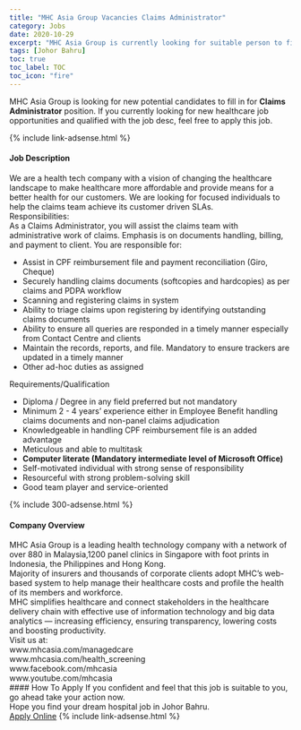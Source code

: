 ```yaml
---
title: "MHC Asia Group Vacancies Claims Administrator" 
category: Jobs 
date: 2020-10-29 
excerpt: "MHC Asia Group is currently looking for suitable person to fill in the Claims Administrator which positioned at Johor Bahru" 
tags: [Johor Bahru] 
toc: true 
toc_label: TOC 
toc_icon: "fire" 
--- 
```


<p>MHC Asia Group is looking for new potential candidates to fill in for <b>Claims Administrator</b> position. If you currently looking for new healthcare job opportunities and qualified with the job desc, feel free to apply this job.
</p>{% include link-adsense.html %} 
<div><div><h4>Job Description</h4></div><div><div><span><div><div>We are a health tech company with a vision of changing the healthcare landscape to make healthcare more affordable and provide means for a better health for our customers. We are looking for focused individuals to help the claims team achieve its customer driven SLAs.</div><div>Responsibilities:</div><div>As a Claims Administrator, you will assist the claims team with administrative work of claims. Emphasis is on documents handling, billing, and payment to client. You are responsible for:</div><ul><li>Assist in CPF reimbursement file and payment reconciliation (Giro, Cheque)</li><li>Securely handling claims documents (softcopies and hardcopies) as per claims and PDPA workflow</li><li>Scanning and registering claims in system</li><li>Ability to triage claims upon registering by identifying outstanding claims documents</li><li>Ability to ensure all queries are responded in a timely manner especially from Contact Centre and clients</li><li>Maintain the records, reports, and file. Mandatory to ensure trackers are updated in a timely manner</li><li>Other ad-hoc duties as assigned</li></ul><div>Requirements/Qualification</div><ul><li>Diploma / Degree in any field preferred but not mandatory</li><li>Minimum 2 - 4 years&#8217; experience either in Employee Benefit handling claims documents and non-panel claims adjudication</li><li>Knowledgeable in handling CPF reimbursement file is an added advantage</li><li>Meticulous and able to multitask</li><li><strong>Computer literate (Mandatory intermediate level of Microsoft Office)</strong></li><li>Self-motivated individual with strong sense of responsibility</li><li>Resourceful with strong problem-solving skill</li><li>Good team player and service-oriented</li></ul></div></span></div></div></div> 
{% include 300-adsense.html %} 
<div><div><h4>Company Overview</h4></div><div><div><span><div><div>MHC Asia Group is a leading health technology company with a network of over 880 in Malaysia,1200 panel clinics in Singapore with foot prints in Indonesia, the Philippines and Hong Kong.</div>
<div>Majority of insurers and thousands of corporate clients adopt MHC&#8217;s web-based system to help manage their healthcare costs and profile the health of its members and workforce.</div>
<div>MHC simplifies healthcare and connect stakeholders in the healthcare delivery chain with effective use of information technology and big data analytics &#8212; increasing efficiency, ensuring transparency, lowering costs and boosting productivity.</div>
<div>Visit us at:</div>
<div>www.mhcasia.com/managedcare</div>
<div>www.mhcasia.com/health_screening</div>
<div>www.facebook.com/mhcasia</div>
<div>www.youtube.com/mhcasia</div></div></span></div></div></div> 
#### How To Apply 
If you confident and feel that this job is suitable to you, go ahead take your action now. <br/> 
Hope you find your dream hospital job in Johor Bahru. <br/> 
<a href="https://www.jobstreet.com.my/en/job/claims-administrator-4414029?jobId=jobstreet-my-job-4414029&sectionRank=1&token=0~2f9b6934-fd8f-48eb-bd4c-ce30d5eae30a&fr=SRP%20View%20In%20New%20Ta" class="btn btn--warning" target="_blank" rel="nofollow noopenner">Apply Online</a> 
{% include link-adsense.html %} 
